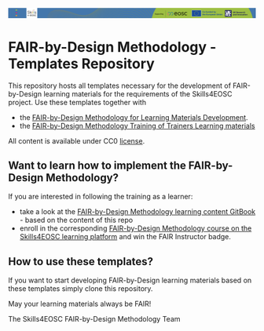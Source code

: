 ![](./resources/attachments/header.png)

# FAIR-by-Design Methodology - Templates Repository

This repository hosts all templates necessary for the development of FAIR-by-Design learning materials for the requirements of the Skills4EOSC project.
Use these templates together with 

- the [FAIR-by-Design Methodology for Learning Materials Development](https://github.com/FAIR-by-Design-Methodology/FAIR-by-Design_Book).
- the [FAIR-by-Design Methodology Training of Trainers Learning materials](https://fair-by-design-methodology.github.io/FAIR-by-Design_ToT/latest/)

All content is available under CC0 [license](./LICENSE).


## Want to learn how to implement the FAIR-by-Design Methodology?

If you are interested in following the training as a learner:

- take a look at the [FAIR-by-Design Methodology learning content GitBook](https://fair-by-design-methodology.github.io/FAIR-by-Design_ToT/latest/) - based on the content of this repo
- enroll in the corresponding [FAIR-by-Design Methodology course on the Skills4EOSC learning platform](https://learning.skills4eosc.eu/course/view.php?id=19) and win the FAIR Instructor badge.


## How to use these templates?

If you want to start developing FAIR-by-Design learning materials based on these templates simply clone this repository.



May your learning materials always be FAIR!


The Skills4EOSC FAIR-by-Design Methodology Team

